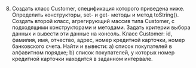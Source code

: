8. Создать класс Customer, спецификация которого приведена ниже. Определить конструкторы, set- и get- методы
        и метод toString(). Создать второй класс, агрегирующий массив типа Customer, с подходящими конструкторами
        и методами. Задать критерии выбора данных и вывести эти данные на консоль.
        Класс Customer: id, фамилия, имя, отчество, адрес, номер кредитной карточки, номер банковского счета.
        Найти и вывести:
        a) список покупателей в алфавитном порядке;
        b) список покупателей, у которых номер кредитной карточки находится в заданном интервале.
